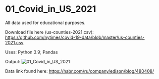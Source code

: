 # 01_Covid_in_US_2021

All data used for educational purposes.

Download file here (us-counties-2021.csv):
https://github.com/nytimes/covid-19-data/blob/master/us-counties-2021.csv

Uses:
Python 3.9;
Pandas

Output:
![01_Covid_in_US_2021](https://user-images.githubusercontent.com/108170946/175830725-0f4bc4a5-5d4a-4ce2-9d0e-3904391ee1c2.png)

Data link found here:
https://habr.com/ru/company/edison/blog/480408/
